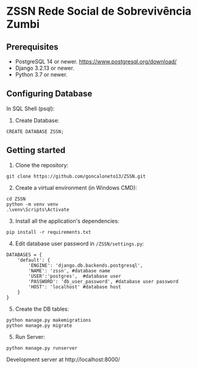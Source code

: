 # ZSSN Rede Social de Sobrevivência Zumbi

## Prerequisites

* PostgreSQL 14 or newer.
https://www.postgresql.org/download/
* Django 3.2.13 or newer.
* Python 3.7 or newer.

## Configuring Database

In SQL Shell (psql):

1. Create Database:

 ```CREATE DATABASE ZSSN; ```

## Getting started

1. Clone the repository:

```
git clone https://github.com/goncaloneto13/ZSSN.git
```

2. Create a virtual environment (in Windows CMD):
```
cd ZSSN
python -m venv venv
.\venv\Scripts\Activate
```

3. Install all the application's dependencies:

```
pip install -r requirements.txt
```

4. Edit database user password in ```/ZSSN/settings.py```:

```
DATABASES = {
    'default': {
        'ENGINE': 'django.db.backends.postgresql',
        'NAME': 'zssn', #database name
        'USER':'postgres',  #database user
        'PASSWORD': 'db_user_password', #database user password
        'HOST': 'localhost' #database host
    }
}
```

5. Create the DB tables:

```
python manage.py makemigrations
python manage.py migrate
```
5. Run Server:
```
python manage.py runserver
```
Development server at  http://localhost:8000/

